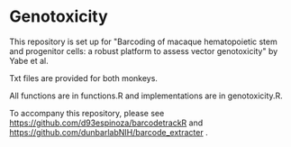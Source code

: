 # Genotoxicity

This repository is set up for "Barcoding of macaque hematopoietic stem and progenitor cells: a robust platform to assess vector genotoxicity" by Yabe et al.

Txt files are provided for both monkeys.

All functions are in functions.R and implementations are in genotoxicity.R.

To accompany this repository, please see https://github.com/d93espinoza/barcodetrackR and https://github.com/dunbarlabNIH/barcode_extracter .
